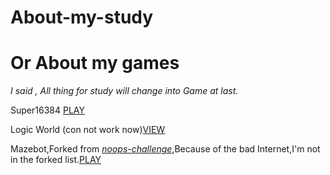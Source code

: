 # About-my-study

# Or About my games

_I said , All thing for study will change into Game at last._

Super16384 [PLAY](https://Zheng-Jiabao.github.io/games/Super16384/)

Logic World (con not work now)[VIEW](https://Zheng-Jiabao.github.io/games/Logic_World/)

Mazebot,Forked from [_noops-challenge_](https://github.com/noops-challenge),Because of the bad Internet,I'm not in the forked list.[PLAY](https://Zheng-Jiabao.github.io/games/Mazebot/)
